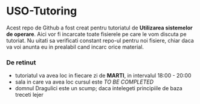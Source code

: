# USO-Tutoring
Acest repo de Github a fost creat pentru tutoriatul de __Utilizarea sistemelor de operare__. Aici vor fi incarcate toate fisierele pe care le vom discuta pe tutoriat. Nu uitati sa verificati constant repo-ul pentru noi fisiere, chiar daca va voi anunta eu in prealabil cand incarc orice material.

### De retinut
- tutoriatul va avea loc in fiecare zi de __MARTI__, in intervalul 18:00 - 20:00
- sala in care va avea loc cursul este _TO BE COMPLETED_
- domnul Dragulici este un scump; daca intelegeti principiile de baza treceti lejer
